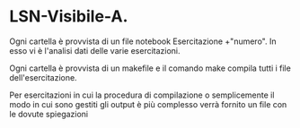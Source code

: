 # LSN-Visibile-A.

Ogni cartella è provvista di un file notebook Esercitazione +"numero". In esso vi è l'analisi dati delle varie esercitazioni.

Ogni cartella è provvista di un makefile e il comando make compila tutti i file dell'esercitazione.

Per esercitazioni in cui la procedura di compilazione o semplicemente il modo in cui sono gestiti gli output è più complesso verrà fornito un file con le dovute spiegazioni
